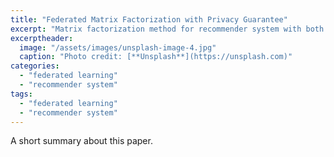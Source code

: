 ```yaml
---
title: "Federated Matrix Factorization with Privacy Guarantee"
excerpt: "Matrix factorization method for recommender system with both horizontal and vertical federated settings."
excerptheader:
  image: "/assets/images/unsplash-image-4.jpg"
  caption: "Photo credit: [**Unsplash**](https://unsplash.com)"
categories:
  - "federated learning"
  - "recommender system"
tags:
  - "federated learning"
  - "recommender system"
---
```


A short summary about this paper.
